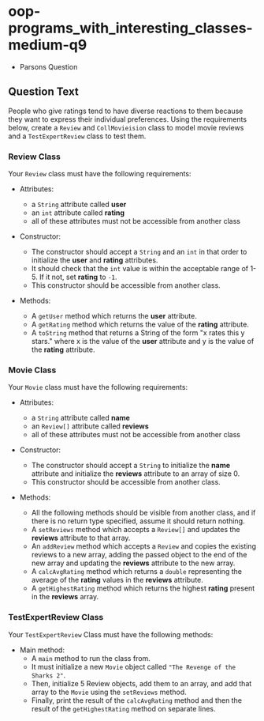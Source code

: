 # oop-programs_with_interesting_classes-medium-q9

- Parsons Question

## Question Text

People who give ratings tend to have diverse reactions to them because they want to express their individual preferences.
Using the requirements below, create a `Review` and `CollMovieision` class to model movie reviews and a `TestExpertReview`
class to test them.

### Review Class

Your `Review` class must have the following requirements:

- Attributes:
    - a `String` attribute called **user**
    - an `int` attribute called **rating**
    - all of these attributes must not be accessible from another class

- Constructor:
    - The constructor should accept a `String` and an `int` in that order to initialize the **user** and **rating**
      attributes.
    - It should check that the `int` value is within the acceptable range of 1-5. If it not, set **rating** to `-1`.
    - This constructor should be accessible from another class.

- Methods:
    - A `getUser` method which returns the **user** attribute.
    - A `getRating` method which returns the value of the **rating** attribute.
    - A `toString` method that returns a String of the form "x rates this y stars." where x is the value of the **user** 
      attribute and y is the value of the **rating** attribute.

### Movie Class

Your `Movie` class must have the following requirements:

- Attributes:
    - a `String` attribute called **name**
    - an `Review[]` attribute called **reviews**
    - all of these attributes must not be accessible from another class

- Constructor:
    - The constructor should accept a `String` to initialize the **name** attribute and initialize the **reviews** attribute
      to an array of size 0.
    - This constructor should be accessible from another class.

- Methods:
    - All the following methods should be visible from another class, and if there is no return type specified, assume
      it should return nothing.
    - A `setReviews` method which accepts a `Review[]` and updates the **reviews** attribute to that array.
    - An `addReview` method which accepts a `Review` and copies the existing reviews to a new array, adding the passed
      object to the end of the new array and updating the **reviews** attribute to the new array.
    - A `calcAvgRating` method which returns a `double` representing the average of the **rating** values in the 
      **reviews** attribute.
    - A `getHighestRating` method which returns the highest **rating** present in the **reviews** array.

### TestExpertReview Class

Your `TestExpertReview` Class must have the following methods:

- Main method:
    - A `main` method to run the class from.
    - It must initialize a new `Movie` object called `"The Revenge of the Sharks 2"`.
    - Then, initialize 5 Review objects, add them to an array, and add that array to the `Movie` using the `setReviews` 
      method.
    - Finally, print the result of the `calcAvgRating` method and then the result of the `getHighestRating` method on
      separate lines.

